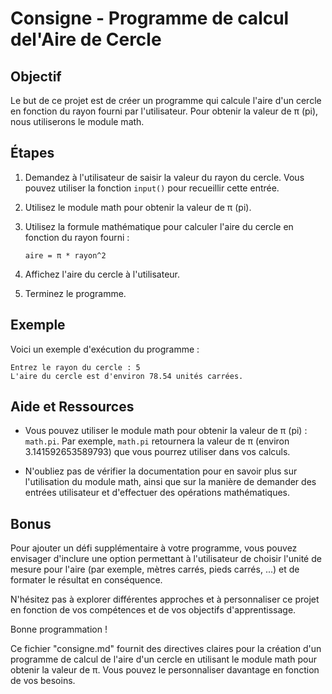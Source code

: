 # Consigne - Programme de calcul del'Aire de Cercle

## Objectif
Le but de ce projet est de créer un programme qui calcule l'aire d'un cercle en fonction du rayon fourni par l'utilisateur. Pour obtenir la valeur de π (pi), nous utiliserons le module math.

## Étapes
1. Demandez à l'utilisateur de saisir la valeur du rayon du cercle. Vous pouvez utiliser la fonction `input()` pour recueillir cette entrée.

2. Utilisez le module math pour obtenir la valeur de π (pi).

3. Utilisez la formule mathématique pour calculer l'aire du cercle en fonction du rayon fourni :
   ```
   aire = π * rayon^2
   ```

4. Affichez l'aire du cercle à l'utilisateur.

6. Terminez le programme.

## Exemple
Voici un exemple d'exécution du programme :

```
Entrez le rayon du cercle : 5
L'aire du cercle est d'environ 78.54 unités carrées.
```

## Aide et Ressources
- Vous pouvez utiliser le module math pour obtenir la valeur de π (pi) : `math.pi`. Par exemple, `math.pi` retournera la valeur de π (environ 3.141592653589793) que vous pourrez utiliser dans vos calculs.

- N'oubliez pas de vérifier la documentation pour en savoir plus sur l'utilisation du module math, ainsi que sur la manière de demander des entrées utilisateur et d'effectuer des opérations mathématiques.

## Bonus
Pour ajouter un défi supplémentaire à votre programme, vous pouvez envisager d'inclure une option permettant à l'utilisateur de choisir l'unité de mesure pour l'aire (par exemple, mètres carrés, pieds carrés, ...) et de formater le résultat en conséquence.

N'hésitez pas à explorer différentes approches et à personnaliser ce projet en fonction de vos compétences et de vos objectifs d'apprentissage.

Bonne programmation !


Ce fichier "consigne.md" fournit des directives claires pour la création d'un programme de calcul de l'aire d'un cercle en utilisant le module math pour obtenir la valeur de π. Vous pouvez le personnaliser davantage en fonction de vos besoins.
